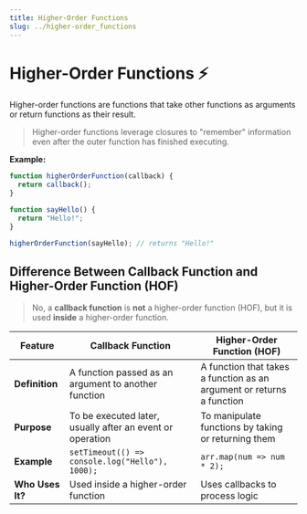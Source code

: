```yaml
---
title: Higher-Order Functions
slug: ../higher-order_functions
---
```


# Higher-Order Functions ⚡

Higher-order functions are functions that take other functions as arguments or return functions as their result.

> Higher-order functions leverage closures to "remember" information even after the outer function has finished executing.

**Example:**

```js
function higherOrderFunction(callback) {
  return callback();
}

function sayHello() {
  return "Hello!";
}

higherOrderFunction(sayHello); // returns "Hello!"
```

## Difference Between Callback Function and Higher-Order Function (HOF)

> No, a **callback function** is **not** a higher-order function (HOF), but it is used **inside** a higher-order function.

| Feature          | Callback Function                                         | Higher-Order Function (HOF)                                           |
| ---------------- | --------------------------------------------------------- | --------------------------------------------------------------------- |
| **Definition**   | A function passed as an argument to another function      | A function that takes a function as an argument or returns a function |
| **Purpose**      | To be executed later, usually after an event or operation | To manipulate functions by taking or returning them                   |
| **Example**      | `setTimeout(() => console.log("Hello"), 1000);`           | `arr.map(num => num * 2);`                                            |
| **Who Uses It?** | Used inside a higher-order function                       | Uses callbacks to process logic                                       |
